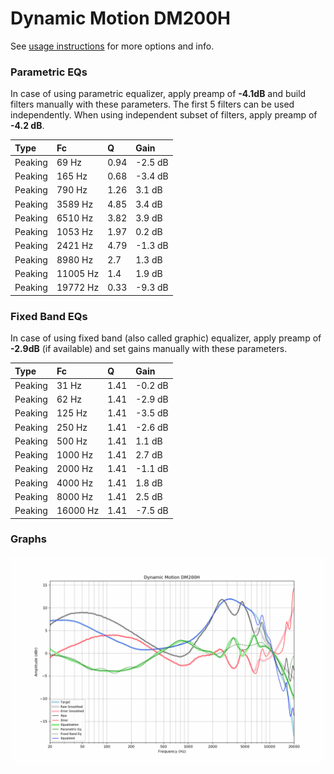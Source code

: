 # Dynamic Motion DM200H
See [usage instructions](https://github.com/jaakkopasanen/AutoEq#usage) for more options and info.

### Parametric EQs
In case of using parametric equalizer, apply preamp of **-4.1dB** and build filters manually
with these parameters. The first 5 filters can be used independently.
When using independent subset of filters, apply preamp of **-4.2 dB**.

| Type    | Fc       |    Q | Gain    |
|:--------|:---------|:-----|:--------|
| Peaking | 69 Hz    | 0.94 | -2.5 dB |
| Peaking | 165 Hz   | 0.68 | -3.4 dB |
| Peaking | 790 Hz   | 1.26 | 3.1 dB  |
| Peaking | 3589 Hz  | 4.85 | 3.4 dB  |
| Peaking | 6510 Hz  | 3.82 | 3.9 dB  |
| Peaking | 1053 Hz  | 1.97 | 0.2 dB  |
| Peaking | 2421 Hz  | 4.79 | -1.3 dB |
| Peaking | 8980 Hz  | 2.7  | 1.3 dB  |
| Peaking | 11005 Hz | 1.4  | 1.9 dB  |
| Peaking | 19772 Hz | 0.33 | -9.3 dB |

### Fixed Band EQs
In case of using fixed band (also called graphic) equalizer, apply preamp of **-2.9dB**
(if available) and set gains manually with these parameters.

| Type    | Fc       |    Q | Gain    |
|:--------|:---------|:-----|:--------|
| Peaking | 31 Hz    | 1.41 | -0.2 dB |
| Peaking | 62 Hz    | 1.41 | -2.9 dB |
| Peaking | 125 Hz   | 1.41 | -3.5 dB |
| Peaking | 250 Hz   | 1.41 | -2.6 dB |
| Peaking | 500 Hz   | 1.41 | 1.1 dB  |
| Peaking | 1000 Hz  | 1.41 | 2.7 dB  |
| Peaking | 2000 Hz  | 1.41 | -1.1 dB |
| Peaking | 4000 Hz  | 1.41 | 1.8 dB  |
| Peaking | 8000 Hz  | 1.41 | 2.5 dB  |
| Peaking | 16000 Hz | 1.41 | -7.5 dB |

### Graphs
![](./Dynamic%20Motion%20DM200H.png)